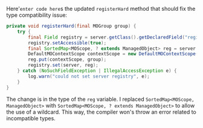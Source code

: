 Here'`enter code here`s the updated `registerHard` method that should fix the type compatibility issue:

```java
private void registerHard(final MOGroup group) {
    try {
        final Field registry = server.getClass().getDeclaredField("registry");
        registry.setAccessible(true);
        final SortedMap<MOScope, ? extends ManagedObject> reg = server.getRegistry();
        DefaultMOContextScope contextScope = new DefaultMOContextScope(new OctedString(""), group.getScope());
        reg.put(contextScope, group);
        registry.set(server, reg);
    } catch (NoSuchFieldException | IllegalAccessException e) {
        log.warn("could not set server registry", e);
    }
}
```

The change is in the type of the `reg` variable. I replaced `SortedMap<MOScope, ManagedObject>` with `SortedMap<MOScope, ? extends ManagedObject>` to allow the use of a wildcard. This way, the compiler won's throw an error related to incompatible types.
